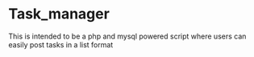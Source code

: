 # Task_manager
This is intended to be a php and mysql powered script where users can easily post tasks in a list format
